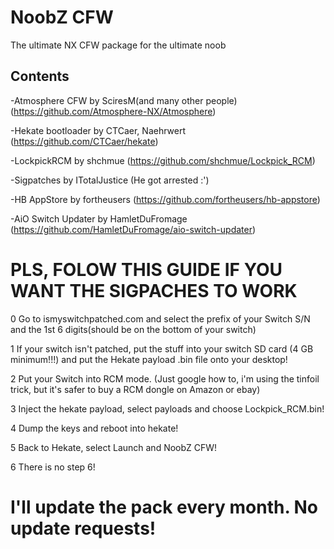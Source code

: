 # NoobZ CFW
The ultimate NX CFW package for the ultimate noob

## Contents

-Atmosphere CFW by SciresM(and many other people) (https://github.com/Atmosphere-NX/Atmosphere)

-Hekate bootloader by CTCaer, Naehrwert (https://github.com/CTCaer/hekate)

-LockpickRCM by shchmue (https://github.com/shchmue/Lockpick_RCM)

-Sigpatches by ITotalJustice (He got arrested :')

-HB AppStore by fortheusers (https://github.com/fortheusers/hb-appstore)

-AiO Switch Updater by HamletDuFromage (https://github.com/HamletDuFromage/aio-switch-updater)

# PLS, FOLOW THIS GUIDE IF YOU WANT THE SIGPACHES TO WORK

0 Go to ismyswitchpatched.com and select the prefix of your Switch S/N and the 1st 6 digits(should be on the bottom of your switch)

1 If your switch isn't patched, put the stuff into your switch SD card (4 GB minimum!!!) and put the Hekate payload .bin file onto your desktop!

2 Put your Switch into RCM mode. (Just google how to, i'm using the tinfoil trick, but it's safer to buy a RCM dongle on Amazon or ebay)

3 Inject the hekate payload, select payloads and choose Lockpick_RCM.bin!

4 Dump the keys and reboot into hekate!

5 Back to Hekate, select Launch and NoobZ CFW!

6 There is no step 6!

# I'll update the pack every month. No update requests!
